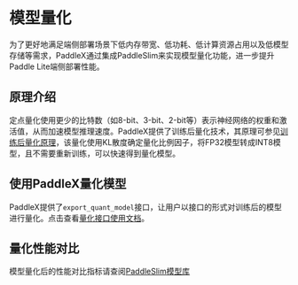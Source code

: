 # 模型量化

为了更好地满足端侧部署场景下低内存带宽、低功耗、低计算资源占用以及低模型存储等需求，PaddleX通过集成PaddleSlim来实现模型量化功能，进一步提升Paddle Lite端侧部署性能。

## 原理介绍
定点量化使用更少的比特数（如8-bit、3-bit、2-bit等）表示神经网络的权重和激活值，从而加速模型推理速度。PaddleX提供了训练后量化技术，其原理可参见[训练后量化原理](https://paddlepaddle.github.io/PaddleSlim/algo/algo.html#id14)，该量化使用KL散度确定量化比例因子，将FP32模型转成INT8模型，且不需要重新训练，可以快速得到量化模型。

## 使用PaddleX量化模型
PaddleX提供了`export_quant_model`接口，让用户以接口的形式对训练后的模型进行量化。点击查看[量化接口使用文档](../../../apis/slim.md)。

## 量化性能对比
模型量化后的性能对比指标请查阅[PaddleSlim模型库](https://paddlepaddle.github.io/PaddleSlim/model_zoo.html)

